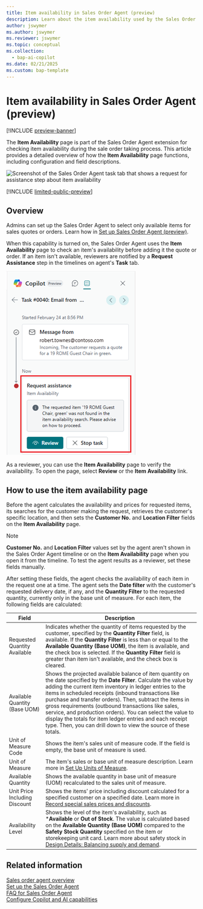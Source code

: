 ```yaml
---
title: Item availability in Sales Order Agent (preview)
description: Learn about the item availability used by the Sales Order agent and how you cant test results on your own.
author: jswymer
ms.author: jswymer
ms.reviewer: jswymer
ms.topic: conceptual
ms.collection:
  - bap-ai-copilot
ms.date: 02/21/2025
ms.custom: bap-template
---
```

# Item availability in Sales Order Agent (preview)

[!INCLUDE [preview-banner](~/../shared-content/shared/preview-includes/preview-banner.md)]

The **Item Availability** page is part of the Sales Order Agent extension for checking item availability during the sale order taking process. This article provides a detailed overview of how the **Item Availability** page functions, including configuration and field descriptions.

![Screenshot of the Sales Order Agent task tab that shows a request for assistance step about item availability](media/soa-item-availability-page.svg)

[!INCLUDE [limited-public-preview](includes/limited-public-preview.md)]

## Overview

Admins can set up the Sales Order Agent to select only available items for sales quotes or orders. Learn how in [Set up Sales Order Agent (preview)](sales-order-agent-setup.md).

When this capability is turned on, the Sales Order Agent uses the **Item Availability** page to check an item's availability before adding it the quote or order. If an item isn't available, reviewers are notified by a **Request Assistance** step in the timelines on agent's **Task** tab.

![Screenshot of the Sales Order Agent task tab that shows a request for assistance step about item availability](media/soa-item-availability.png)

As a reviewer, you can use the **Item Availability** page to verify the availability. To open the page, select **Review** or the **Item Availability** link.

## How to use the item availability page

Before the agent calculates the availability and prices for requested items, its searches for the customer making the request, retrieves the customer's specific location, and then sets the **Customer No.** and **Location Filter** fields on the **Item Availability** page.

> [!NOTE]
> **Customer No.** and **Location Filter** values set by the agent aren't shown in the Sales Order Agent timeline or on the **Item Availability** page when you open it from the timeline. To test the agent results as a reviewer, set these fields manually.

After setting these fields, the agent checks the availability of each item in the request one at a time. The agent sets the **Date filter** with the customer's requested delivery date, if any, and the **Quantity Filter** to the requested quantity, currently only in the base unit of measure. For each item, the following fields are calculated:

|Field|Description|
|-|-|
|Requested Quantity Available|Indicates whether the quantity of items requested by the customer, specified by the **Quantity Filter** field, is available. If the **Quantity Filter** is less than or equal to the **Available Quantity (Base UOM)**, the item is available, and the check box is selected. If the **Quantity Filter** field is greater than item isn't available, and the check box is cleared. |
|Available Quantity (Base UOM)|Shows the projected available balance of item quantity on the date specified by the **Date Filter**. Calculate the value by adding the current item inventory in ledger entries to the items in scheduled receipts (inbound transactions like purchase and transfer orders). Then, subtract the items in gross requirements (outbound transactions like sales, service, and production orders). You can select the value to display the totals for item ledger entries and each receipt type. Then, you can drill down to view the source of these totals.|
|Unit of Measure Code|Shows the item's sales unit of measure code. If the field is empty, the base unit of measure is used.|
|Unit of Measure|The item's sales or base unit of measure description. Learn more in [Set Up Units of Measure](inventory-how-setup-units-of-measure.md).|
|Available Quantity|Shows the available quantity in base unit of measure (UOM) recalculated to the sales unit of measure.|
|Unit Price Including Discount|Shows the items' price including discount calculated for a specified customer on a specified date. Learn more in [Record special sales prices and discounts](sales-how-record-sales-price-discount-payment-agreements.md).|
|Availability Level|Shows the level of the item's availability, such as ***Available** or **Out of Stock**. The value is calculated based on the **Available Quantity (Base UOM)** compared to the **Safety Stock  Quantity** specified on the item or storekeeping unit card. Learn more about safety stock in [Design Details: Balancing supply and demand](design-details-balancing-demand-and-supply.md).|

## Related information

[Sales order agent overview](sales-order-agent.md)  
[Set up the Sales Order Agent](sales-order-agent-setup.md)  
[FAQ for Sales Order Agent](faqs-sales-order-taker-agent.md)  
[Configure Copilot and AI capabilities](enable-ai.md)  
